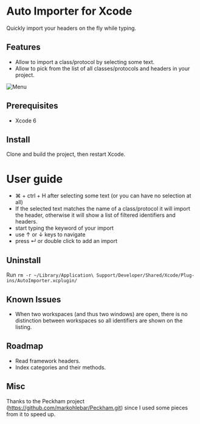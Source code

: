 # Auto Importer for Xcode

Quickly import your headers on the fly while typing.

## Features

- Allow to import a class/protocol by selecting some text.
- Allow to pick from the list of all classes/protocols and headers in your project.

![Menu](https://github.com/lucholaf/Auto-Import-for-Xcode/raw/master/demo.gif)

## Prerequisites

- Xcode 6

## Install

Clone and build the project, then restart Xcode.

# User guide

- ⌘ + ctrl + H after selecting some text (or you can have no selection at all)
- If the selected text matches the name of a class/protocol it will import the header, otherwise it will show a list of filtered identifiers and headers.
- start typing the keyword of your import
- use ↑ or ↓ keys to navigate
- press ↵ or double click to add an import

## Uninstall

Run `rm -r ~/Library/Application\ Support/Developer/Shared/Xcode/Plug-ins/AutoImporter.xcplugin/`

## Known Issues

- When two workspaces (and thus two windows) are open, there is no distinction between workspaces so all identifiers are shown on the listing.

## Roadmap

- Read framework headers.
- Index categories and their methods.

## Misc

Thanks to the Peckham project (https://github.com/markohlebar/Peckham.git) since I used some pieces from it to speed up.